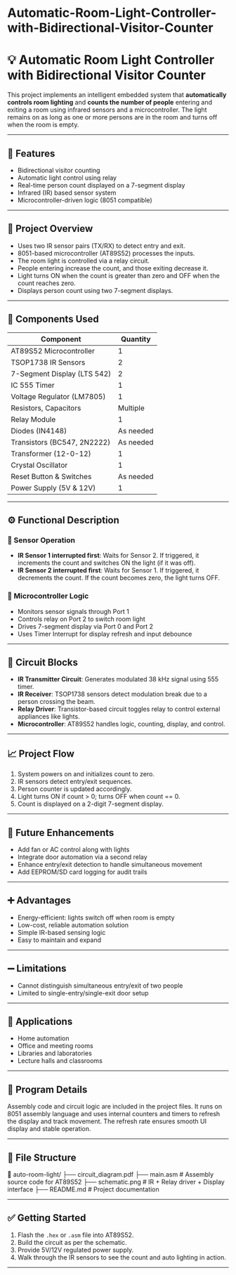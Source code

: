 # Automatic-Room-Light-Controller-with-Bidirectional-Visitor-Counter
# 💡 Automatic Room Light Controller with Bidirectional Visitor Counter

This project implements an intelligent embedded system that **automatically controls room lighting** and **counts the number of people** entering and exiting a room using infrared sensors and a microcontroller. The light remains on as long as one or more persons are in the room and turns off when the room is empty.

---

## 📌 Features

- Bidirectional visitor counting
- Automatic light control using relay
- Real-time person count displayed on a 7-segment display
- Infrared (IR) based sensor system
- Microcontroller-driven logic (8051 compatible)

---

## 📐 Project Overview

- Uses two IR sensor pairs (TX/RX) to detect entry and exit.
- 8051-based microcontroller (AT89S52) processes the inputs.
- The room light is controlled via a relay circuit.
- People entering increase the count, and those exiting decrease it.
- Light turns ON when the count is greater than zero and OFF when the count reaches zero.
- Displays person count using two 7-segment displays.

---

## 🧰 Components Used

| Component               | Quantity |
|------------------------|----------|
| AT89S52 Microcontroller | 1        |
| TSOP1738 IR Sensors     | 2        |
| 7-Segment Display (LTS 542) | 2    |
| IC 555 Timer            | 1        |
| Voltage Regulator (LM7805) | 1     |
| Resistors, Capacitors   | Multiple |
| Relay Module            | 1        |
| Diodes (IN4148)         | As needed |
| Transistors (BC547, 2N2222) | As needed |
| Transformer (12-0-12)   | 1        |
| Crystal Oscillator      | 1        |
| Reset Button & Switches | As needed |
| Power Supply (5V & 12V) | 1        |

---

## ⚙️ Functional Description

### 🔹 Sensor Operation
- **IR Sensor 1 interrupted first**: Waits for Sensor 2. If triggered, it increments the count and switches ON the light (if it was off).
- **IR Sensor 2 interrupted first**: Waits for Sensor 1. If triggered, it decrements the count. If the count becomes zero, the light turns OFF.

### 🔹 Microcontroller Logic
- Monitors sensor signals through Port 1
- Controls relay on Port 2 to switch room light
- Drives 7-segment display via Port 0 and Port 2
- Uses Timer Interrupt for display refresh and input debounce

---

## 🔌 Circuit Blocks

- **IR Transmitter Circuit**: Generates modulated 38 kHz signal using 555 timer.
- **IR Receiver**: TSOP1738 sensors detect modulation break due to a person crossing the beam.
- **Relay Driver**: Transistor-based circuit toggles relay to control external appliances like lights.
- **Microcontroller**: AT89S52 handles logic, counting, display, and control.

---

## 📈 Project Flow

1. System powers on and initializes count to zero.
2. IR sensors detect entry/exit sequences.
3. Person counter is updated accordingly.
4. Light turns ON if count > 0; turns OFF when count == 0.
5. Count is displayed on a 2-digit 7-segment display.

---

## 🔄 Future Enhancements

- Add fan or AC control along with lights
- Integrate door automation via a second relay
- Enhance entry/exit detection to handle simultaneous movement
- Add EEPROM/SD card logging for audit trails

---

## ➕ Advantages

- Energy-efficient: lights switch off when room is empty
- Low-cost, reliable automation solution
- Simple IR-based sensing logic
- Easy to maintain and expand

---

## ➖ Limitations

- Cannot distinguish simultaneous entry/exit of two people
- Limited to single-entry/single-exit door setup

---

## 🧠 Applications

- Home automation
- Office and meeting rooms
- Libraries and laboratories
- Lecture halls and classrooms

---

## 📎 Program Details

Assembly code and circuit logic are included in the project files. It runs on 8051 assembly language and uses internal counters and timers to refresh the display and track movement. The refresh rate ensures smooth UI display and stable operation.

---

## 📂 File Structure
📁 auto-room-light/
├── circuit_diagram.pdf
├── main.asm # Assembly source code for AT89S52
├── schematic.png # IR + Relay driver + Display interface
├── README.md # Project documentation

---

## ✅ Getting Started

1. Flash the `.hex` or `.asm` file into AT89S52.
2. Build the circuit as per the schematic.
3. Provide 5V/12V regulated power supply.
4. Walk through the IR sensors to see the count and auto lighting in action.

---

